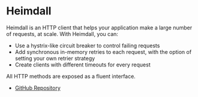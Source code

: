 # Heimdall


Heimdall is an HTTP client that helps your application make a large number of requests, at scale. With Heimdall, you can:

- Use a hystrix-like circuit breaker to control failing requests
- Add synchronous in-memory retries to each request, with the option of setting your own retrier strategy
- Create clients with different timeouts for every request

All HTTP methods are exposed as a fluent interface.

- [GitHub Repository](https://github.com/gojek/heimdall)
